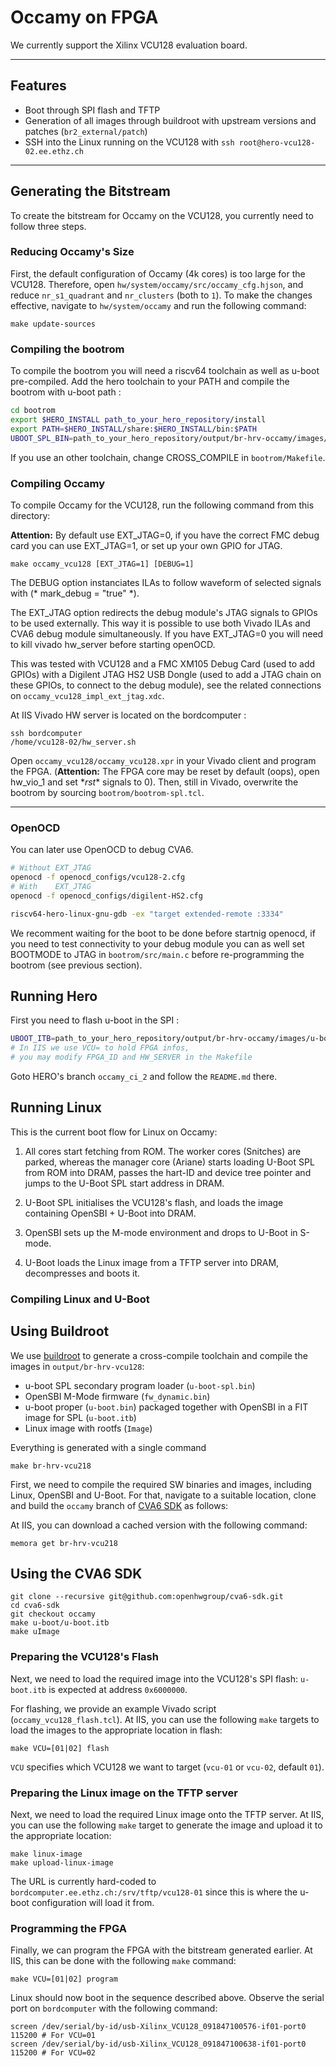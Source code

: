 # Occamy on FPGA

We currently support the Xilinx VCU128 evaluation board.


---

## Features

- Boot through SPI flash and TFTP
- Generation of all images through buildroot with upstream versions and patches (`br2_external/patch`)
- SSH into the Linux running on the VCU128 with `ssh root@hero-vcu128-02.ee.ethz.ch`

---

## Generating the Bitstream

To create the bitstream for Occamy on the VCU128, you currently need to follow three steps.


### Reducing Occamy's Size

First, the default configuration of Occamy (4k cores) is too large for the VCU128. Therefore, open `hw/system/occamy/src/occamy_cfg.hjson`, and reduce `nr_s1_quadrant` and `nr_clusters` (both to `1`). To make the changes effective, navigate to `hw/system/occamy` and run the following command:

```
make update-sources
```

### Compiling the bootrom

To compile the bootrom you will need a riscv64 toolchain as well as u-boot pre-compiled.
Add the hero toolchain to your PATH and compile the bootrom with u-boot path :
```bash
cd bootrom
export $HERO_INSTALL path_to_your_hero_repository/install
export PATH=$HERO_INSTALL/share:$HERO_INSTALL/bin:$PATH
UBOOT_SPL_BIN=path_to_your_hero_repository/output/br-hrv-occamy/images/u-boot-spl.bin make all
```
If you use an other toolchain, change CROSS_COMPILE in `bootrom/Makefile`.

### Compiling Occamy

To compile Occamy for the VCU128, run the following command from this directory:

__Attention:__ By default use EXT_JTAG=0, if you have the correct FMC debug card you can use EXT_JTAG=1, or set up your own GPIO for JTAG. 
```
make occamy_vcu128 [EXT_JTAG=1] [DEBUG=1]
```
The DEBUG option instanciates ILAs to follow waveform of selected signals with (* mark_debug = "true" *).

The EXT_JTAG option redirects the debug module's JTAG signals to GPIOs to be used externally. This way it is possible to use both Vivado ILAs and CVA6 debug module simultaneously. If you have EXT_JTAG=0 you will need to kill vivado hw_server before starting openOCD.

This was tested with VCU128 and a FMC XM105 Debug Card (used to add GPIOs) with a Digilent JTAG HS2 USB Dongle (used to add a JTAG chain on these GPIOs, to connect to the debug module), see the related connections on `occamy_vcu128_impl_ext_jtag.xdc`.

At IIS Vivado HW server is located on the bordcomputer :
```
ssh bordcomputer
/home/vcu128-02/hw_server.sh
```

Open `occamy_vcu128/occamy_vcu128.xpr` in your Vivado client and program the FPGA. (__Attention:__ The FPGA core may be reset by default (oops), open hw_vio_1 and set \*_rst_\* signals to 0). Then, still in Vivado, overwrite the bootrom by sourcing `bootrom/bootrom-spl.tcl`.

---

### OpenOCD

You can later use OpenOCD to debug CVA6.

```bash
# Without EXT_JTAG
openocd -f openocd_configs/vcu128-2.cfg 
# With    EXT_JTAG
openocd -f openocd_configs/digilent-HS2.cfg 

riscv64-hero-linux-gnu-gdb -ex "target extended-remote :3334"
```

We recomment waiting for the boot to be done before startnig openocd, if you need to test connectivity to your debug module you can as well set BOOTMODE to JTAG in `bootrom/src/main.c` before re-programming the bootrom (see previous section).


## Running Hero

First you need to flash u-boot in the SPI :

```bash
UBOOT_ITB=path_to_your_hero_repository/output/br-hrv-occamy/images/u-boot.itb VCU=02 make flash-u-boot
# In IIS we use VCU= to hold FPGA infos,
# you may modify FPGA_ID and HW_SERVER in the Makefile
```

Goto HERO's branch `occamy_ci_2` and follow the `README.md` there.

## Running Linux

This is the current boot flow for Linux on Occamy:

1. All cores start fetching from ROM. The worker cores (Snitches) are parked, whereas the manager core (Ariane) starts loading U-Boot SPL from ROM into DRAM, passes the hart-ID and device tree pointer and jumps to the U-Boot SPL start address in DRAM.

2. U-Boot SPL initialises the VCU128's flash, and loads the image containing OpenSBI + U-Boot into DRAM.

3. OpenSBI sets up the M-mode environment and drops to U-Boot in S-mode.

4. U-Boot loads the Linux image from a TFTP server into DRAM, decompresses and boots it.


### Compiling Linux and U-Boot

## Using Buildroot

We use [buildroot](https://buildroot.org/) to generate a cross-compile toolchain and compile the images in `output/br-hrv-vcu128`:

- u-boot SPL secondary program loader (`u-boot-spl.bin`)
- OpenSBI M-Mode firmware (`fw_dynamic.bin`)
- u-boot proper (`u-boot.bin`) packaged together with OpenSBI in a FIT image for SPL (`u-boot.itb`)
- Linux image with rootfs (`Image`)

Everything is generated with a single command

```
make br-hrv-vcu218
```
First, we need to compile the required SW binaries and images, including Linux, OpenSBI and U-Boot. For that, navigate to a suitable location, clone and build the `occamy` branch of [CVA6 SDK](https://github.com/openhwgroup/cva6-sdk/tree/occamy) as follows:


At IIS, you can download a cached version with the following command:

```
memora get br-hrv-vcu218
```

## Using the CVA6 SDK

```
git clone --recursive git@github.com:openhwgroup/cva6-sdk.git
cd cva6-sdk
git checkout occamy
make u-boot/u-boot.itb
make uImage
```

### Preparing the VCU128's Flash

Next, we need to load the required image into the VCU128's SPI flash: `u-boot.itb` is expected at address `0x6000000`.

For flashing, we provide an example Vivado script (`occamy_vcu128_flash.tcl`). At IIS, you can use the following `make` targets to load the images to the appropriate location in flash:

```
make VCU=[01|02] flash
```

`VCU` specifies which VCU128 we want to target (`vcu-01` or `vcu-02`, default `01`).


### Preparing the Linux image on the TFTP server

Next, we need to load the required Linux image onto the TFTP server. At IIS, you can use the following `make` target to generate the image and upload it to the appropriate location:

```
make linux-image
make upload-linux-image
```

The URL is currently hard-coded to `bordcomputer.ee.ethz.ch:/srv/tftp/vcu128-01` since this is where the u-boot configuration will load it from.

### Programming the FPGA

Finally, we can program the FPGA with the bitstream generated earlier. At IIS, this can be done with the following `make` command:

```
make VCU=[01|02] program
```

Linux should now boot in the sequence described above. Observe the serial port on `bordcomputer` with the following command:

```
screen /dev/serial/by-id/usb-Xilinx_VCU128_091847100576-if01-port0 115200 # For VCU=01
screen /dev/serial/by-id/usb-Xilinx_VCU128_091847100638-if01-port0 115200 # For VCU=02
```

